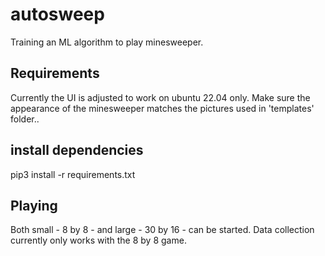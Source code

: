# autosweep
Training an ML algorithm to play minesweeper.

## Requirements
Currently the UI is adjusted to work on ubuntu 22.04 only. Make sure the appearance of the minesweeper matches the pictures used in 'templates' folder..

## install dependencies
pip3 install -r requirements.txt

## Playing 
Both small - 8 by 8 - and large - 30 by 16 - can be started.
Data collection currently only works with the 8 by 8 game.
